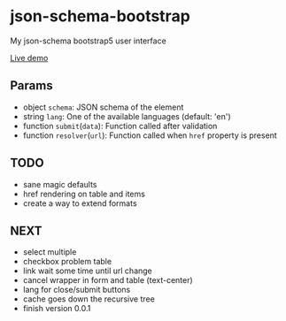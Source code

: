 # json-schema-bootstrap
My json-schema bootstrap5 user interface

[Live demo](https://marcodpt.github.io/h/?url=https%3A%2F%2Fcdn.jsdelivr.net%2Fgh%2Fmarcodpt%2Fjson-schema-bootstrap%2Fsamples.js)

## Params
 - object `schema`: JSON schema of the element
 - string `lang`: One of the available languages (default: 'en')
 - function `submit`(`data`): Function called after validation
 - function `resolver`(`url`): Function called when `href` property is present

## TODO
 - sane magic defaults
 - href rendering on table and items
 - create a way to extend formats

## NEXT
 - select multiple
 - checkbox problem table
 - link wait some time until url change
 - cancel wrapper in form and table (text-center)
 - lang for close/submit buttons
 - cache goes down the recursive tree
 - finish version 0.0.1
